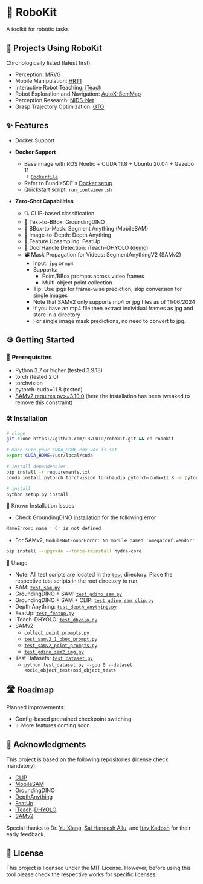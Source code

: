 # 🤖 RoboKit
A toolkit for robotic tasks

## 🚀 Projects Using RoboKit
Chronologically listed (latest first):
- Perception: [MRVG](https://irvlutd.github.io/MultiGrounding/)
- Mobile Manipulation: [HRT1](https://irvlutd.github.io/HRT1/)
- Interactive Robot Teaching: [iTeach](https://irvlutd.github.io/iTeach/)
- Robot Exploration and Navigation: [AutoX-SemMap](https://irvlutd.github.io/SemanticMapping/) 
- Perception Research: [NIDS-Net](https://irvlutd.github.io/NIDSNet)
- Grasp Trajectory Optimization: [GTO](https://irvlutd.github.io/GraspTrajOpt/)

## ✨ Features
- Docker Support
- **Docker Support**
  - Base image with ROS Noetic + CUDA 11.8 + Ubuntu 20.04 + Gazebo 11  
    → [`Dockerfile`](docker/Dockerfile-ub20.04-ros-noetic-cuda11.8-gazebo)
  - Refer to BundleSDF's [Docker setup](https://github.com/NVlabs/BundleSDF?tab=readme-ov-file#dockerenvironment-setup)
  - Quickstart script: [`run_container.sh`](docker/run_container.sh)

- **Zero-Shot Capabilities**
  - 🔍 CLIP-based classification  
  - 🎯 Text-to-BBox: GroundingDINO  
  - 🧼 BBox-to-Mask: Segment Anything (MobileSAM)  
  - 📏 Image-to-Depth: Depth Anything  
  - 🔼 Feature Upsampling: FeatUp  
  - 🚪 DoorHandle Detection: iTeach–DHYOLO ([demo](https://huggingface.co/spaces/IRVLUTD/DH-YOLO))  
  - 📽️ Mask Propagation for Videos: SegmentAnythingV2 (SAMv2)
    - Input: `jpg` or `mp4`
    - Supports:
      - Point/BBox prompts across video frames
      - Multi-object point collection
    - Tip: Use jpgs for frame-wise prediction; skip conversion for single images
    - Note that SAMv2 only supports mp4 or jpg files as of 11/06/2024
    - If you have an mp4 file then extract individual frames as jpg and store in a directory
    - For single image mask predictions, no need to convert to jpg.

## ⚙️ Getting Started

### 🧰 Prerequisites
- Python 3.7 or higher (tested 3.9.18)
- torch (tested 2.0)
- torchvision
- pytorch-cuda=11.8 (tested)
- [SAMv2 requires py>=3.10.0](https://github.com/facebookresearch/sam2/blob/c2ec8e14a185632b0a5d8b161928ceb50197eddc/setup.py#L171) (here the installation has been tweaked to remove this constraint)

### 🛠️ Installation
```sh
# clone
git clone https://github.com/IRVLUTD/robokit.git && cd robokit 

# make sure your CUDA_HOME env var is set
export CUDA_HOME=/usr/local/cuda

# install dependencies
pip install -r requirements.txt
conda install pytorch torchvision torchaudio pytorch-cuda=11.8 -c pytorch -c nvidia

# install
python setup.py install
```

🧩 Known Installation Issues
- Check GroundingDINO [installation](https://github.com/IDEA-Research/GroundingDINO?tab=readme-ov-file#hammer_and_wrench-install) for the following error
```sh
NameError: name '_C' is not defined
```
- For SAMv2, `ModuleNotFoundError: No module named 'omegaconf.vendor'`
```sh
pip install --upgrade --force-reinstall hydra-core
```

🧪 Usage
- Note: All test scripts are located in the [`test`](test) directory. Place the respective test scripts in the root directory to run.
- SAM: [`test_sam.py`](test/test_sam.py)
- GroundingDINO + SAM: [`test_gdino_sam.py`](test/test_gdino_sam.py)
- GroundingDINO + SAM + CLIP: [`test_gdino_sam_clip.py`](test/test_gdino_sam_clip.py)
- Depth Anything: [`test_depth_anything.py`](test/test_depth_anything.py)
- FeatUp: [`test_featup.py`](test/test_featup.py)
- iTeach-DHYOLO: [`test_dhyolo.py`](test/test_dhyolo.py)
- SAMv2: 
  - [`collect_point_prompts.py`](test/collect_point_prompts.py)
  - [`test_samv2_1_bbox_prompt.py`](test/test_samv2_1_bbox_prompt.py)
  - [`test_samv2_point_prompts.py`](test/test_samv2_point_prompts.py)
  - [`test_gdino_sam2_img.py`](test/test_gdino_sam2_img.py)
- Test Datasets: [`test_dataset.py`](test/test_dataset.py)
  - `python test_dataset.py --gpu 0 --dataset <ocid_object_test/osd_object_test>`

## 🛣️ Roadmap
Planned improvements:
- Config-based pretrained checkpoint switching
- ✨ More features coming soon...


## 🙏 Acknowledgments

This project is based on the following repositories (license check mandatory):
- [CLIP](https://github.com/openai/CLIP)
- [MobileSAM](https://github.com/ChaoningZhang/MobileSAM)
- [GroundingDINO](https://github.com/IDEA-Research/GroundingDINO)
- [DepthAnything](https://huggingface.co/docs/transformers/main/en/model_doc/depth_anything#transformers.DepthAnythingForDepthEstimation)
- [FeatUp](https://github.com/mhamilton723/FeatUp)
- [iTeach](https://irvlutd.github.io/iTeach/)-[DHYOLO](https://huggingface.co/spaces/IRVLUTD/DH-YOLO)
- [SAMv2](https://github.com/facebookresearch/sam2)


Special thanks to Dr. [Yu Xiang](https://yuxng.github.io/), [Sai Haneesh Allu](https://saihaneeshallu.github.io/), and [Itay Kadosh](https://scholar.google.com/citations?user=1ZLE5jsAAAAJ&hl=en) for their early feedback.

## 📜 License
This project is licensed under the MIT License. However, before using this tool please check the respective works for specific licenses.
